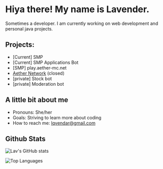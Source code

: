 # Hiya there! My name is Lavender.
Sometimes a developer.
I am currently working on web development and personal java projects.


## Projects:
- [Current] SMP
- [Current] SMP Applications Bot
- [SMP] play.aether-mc.net
- [Aether Network](https://aether-mc.net) (closed)
- [private] Stock bot
- [private] Moderation bot


## A little bit about me
- Pronouns: She/her
- Goals: Striving to learn more about coding
- How to reach me: lqvendar@gmail.com

## Github Stats
![Lav's GitHub stats](https://github-readme-stats.vercel.app/api?username=lqvendar&count_private=true&theme=material-palenight)

![Top Languages](https://github-readme-stats.vercel.app/api/top-langs/?username=lqvendar&theme=material-palenight&show_icons=true&layout=compact&count_private=true)
